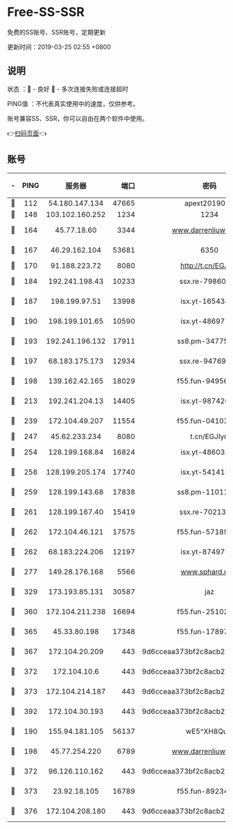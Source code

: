 # Free-SS-SSR

免费的SS账号、SSR账号，定期更新

更新时间：2019-03-25 02:55 +0800

## 说明

状态     ：🙂 - 良好 🙁 - 多次连接失败或连接超时

PING值   ：不代表真实使用中的速度，仅供参考。

账号兼容SS、SSR，你可以自由在两个软件中使用。

👉[扫码页面](https://liesauer.github.io/Free-SS-SSR/)👈

## 账号

|-|PING|服务器|端口|密码|加密方式|区域|
|:----:|:----:|:-----:|-----:|:----:|:----:|:----:|
|🙂|112|54.180.147.134|47665|apext2019001|chacha20|KR|
|🙂|148|103.102.160.252|1234|1234|rc4-md5|JP|
|🙂|164|45.77.18.60|3344|www.darrenliuwei.com|aes-256-cfb|JP|
|🙂|167|46.29.162.104|53681|6350|aes-128-ctr|RU|
|🙂|170|91.188.223.72|8080|http://t.cn/EGJIyrl|rc4-md5|RU|
|🙂|184|192.241.198.43|10233|ssx.re-79860018|aes-256-cfb|US|
|🙂|187|198.199.97.51|13998|isx.yt-16543494|aes-256-cfb|US|
|🙂|190|198.199.101.65|10590|isx.yt-48697110|aes-256-cfb|US|
|🙂|193|192.241.196.132|17911|ss8.pm-34775543|aes-256-cfb|US|
|🙂|197|68.183.175.173|12934|ssx.re-94769428|aes-256-cfb|US|
|🙂|198|139.162.42.165|18029|f55.fun-94956847|aes-256-cfb|SG|
|🙂|213|192.241.204.13|14405|isx.yt-98742023|aes-256-cfb|US|
|🙂|239|172.104.49.207|11554|f55.fun-04103964|aes-256-cfb|SG|
|🙂|247|45.62.233.234|8080|t.cn/EGJIyrl|rc4-md5|CA|
|🙂|254|128.199.168.84|16824|isx.yt-48603215|aes-256-cfb|SG|
|🙂|258|128.199.205.174|17740|isx.yt-54141356|aes-256-cfb|SG|
|🙂|259|128.199.143.68|17838|ss8.pm-11011315|aes-256-cfb|SG|
|🙂|261|128.199.167.40|15419|ssx.re-70213578|aes-256-cfb|SG|
|🙂|262|172.104.46.121|17575|f55.fun-57189155|aes-256-cfb|SG|
|🙂|262|68.183.224.206|12197|isx.yt-87497572|aes-256-cfb|SG|
|🙂|277|149.28.176.168|5566|www.sphard.com|aes-256-cfb|AU|
|🙂|329|173.193.85.131|30587|jaz|aes-256-cfb|US|
|🙂|360|172.104.211.238|16694|f55.fun-25102776|aes-256-cfb|US|
|🙂|365|45.33.80.198|17348|f55.fun-17897030|aes-256-cfb|US|
|🙂|367|172.104.20.209|443|9d6cceaa373bf2c8acb22e60b6a58be6|aes-256-cfb|US|
|🙂|372|172.104.10.6|443|9d6cceaa373bf2c8acb22e60b6a58be6|aes-256-cfb|US|
|🙂|373|172.104.214.187|443|9d6cceaa373bf2c8acb22e60b6a58be6|aes-256-cfb|US|
|🙂|392|172.104.30.193|443|9d6cceaa373bf2c8acb22e60b6a58be6|aes-256-cfb|US|
|🙂|190|155.94.181.105|56137|wE5^XH8Quw|aes-256-cfb|US|
|🙂|198|45.77.254.220|6789|www.darrenliuwei.com|aes-256-cfb|SG|
|🙂|372|96.126.110.162|443|9d6cceaa373bf2c8acb22e60b6a58be6|aes-256-cfb|US|
|🙂|373|23.92.18.105|16789|f55.fun-89234249|aes-256-cfb|US|
|🙂|376|172.104.208.180|443|9d6cceaa373bf2c8acb22e60b6a58be6|aes-256-cfb|US|
